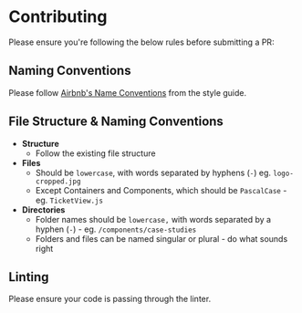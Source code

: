 # Contributing

Please ensure you're following the below rules before submitting a PR:

## Naming Conventions

Please follow [Airbnb's Name Conventions](https://github.com/airbnb/javascript#naming-conventions) from the style guide.

## File Structure & Naming Conventions

- __Structure__
  - Follow the existing file structure
- __Files__
  - Should be `lowercase`, with words separated by hyphens (`-`) eg. `logo-cropped.jpg`
  - Except Containers and Components, which should be `PascalCase` - eg. `TicketView.js`
- __Directories__
  - Folder names should be `lowercase,` with words separated by a hyphen (`-`) - eg. `/components/case-studies`
  - Folders and files can be named singular or plural - do what sounds right

## Linting

Please ensure your code is passing through the linter.
